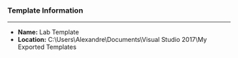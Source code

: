 ### Template Information
____
+ **Name:** Lab Template
+ **Location:** C:\Users\Alexandre\Documents\Visual Studio 2017\My Exported Templates

